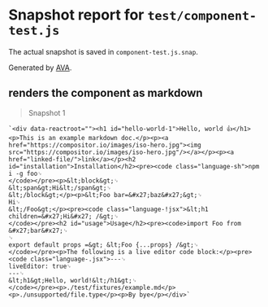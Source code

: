 # Snapshot report for `test/component-test.js`

The actual snapshot is saved in `component-test.js.snap`.

Generated by [AVA](https://ava.li).

## renders the component as markdown

> Snapshot 1

    `<div data-reactroot=""><h1 id="hello-world-1">Hello, world 👍</h1><p>This is an example markdown doc.</p><p><a href="https://compositor.io/images/iso-hero.jpg"><img src="https://compositor.io/images/iso-hero.jpg"/></a></p><p><a href="linked-file/">link</a></p><h2 id="installation">Installation</h2><pre><code class="language-sh">npm i -g foo␊
    </code></pre><p>&lt;block&gt;␊
    &lt;span&gt;Hi&lt;/span&gt;␊
    &lt;/block&gt;</p><p>&lt;Foo bar=&#x27;baz&#x27;&gt;␊
    Hi␊
    &lt;/Foo&gt;</p><pre><code class="language-!jsx">&lt;h1 children=&#x27;Hi&#x27; /&gt;␊
    </code></pre><h2 id="usage">Usage</h2><pre><code>import Foo from &#x27;bar&#x27;␊
    ␊
    export default props =&gt; &lt;Foo {...props} /&gt;␊
    </code></pre><p>The following is a live editor code block:</p><pre><code class="language-.jsx">---␊
    liveEditor: true␊
    ---␊
    &lt;h1&gt;Hello, world!&lt;/h1&gt;␊
    </code></pre><p>./test/fixtures/example.md</p><p>./unsupported/file.type</p><p>By bye</p></div>`
